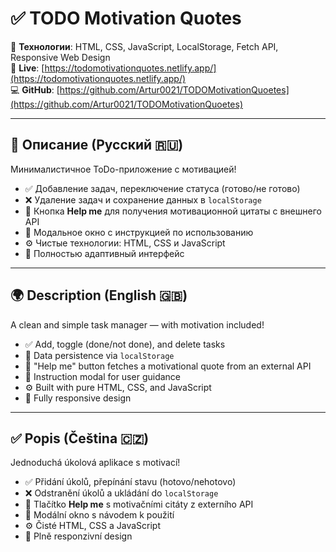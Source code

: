 # ✅ TODO Motivation Quotes

🧩 **Технологии**: HTML, CSS, JavaScript, LocalStorage, Fetch API, Responsive Web Design  
🚀 **Live**: [https://todomotivationquotes.netlify.app/](https://todomotivationquotes.netlify.app/)  
💻 **GitHub**: [https://github.com/Artur0021/TODOMotivationQuoetes](https://github.com/Artur0021/TODOMotivationQuoetes)

---

## 📌 Описание (Русский 🇷🇺)

Минималистичное ToDo-приложение с мотивацией!

- ✅ Добавление задач, переключение статуса (готово/не готово)  
- ❌ Удаление задач и сохранение данных в `localStorage`  
- 💬 Кнопка **Help me** для получения мотивационной цитаты с внешнего API  
- 📘 Модальное окно с инструкцией по использованию  
- ⚙️ Чистые технологии: HTML, CSS и JavaScript  
- 📱 Полностью адаптивный интерфейс

---

## 🌍 Description (English 🇬🇧)

A clean and simple task manager — with motivation included!

- ✅ Add, toggle (done/not done), and delete tasks  
- 💾 Data persistence via `localStorage`  
- 💬 "Help me" button fetches a motivational quote from an external API  
- 📘 Instruction modal for user guidance  
- ⚙️ Built with pure HTML, CSS, and JavaScript  
- 📱 Fully responsive design

---

## ✅ Popis (Čeština 🇨🇿)

Jednoduchá úkolová aplikace s motivací!

- ✅ Přidání úkolů, přepínání stavu (hotovo/nehotovo)  
- ❌ Odstranění úkolů a ukládání do `localStorage`  
- 💬 Tlačítko **Help me** s motivačními citáty z externího API  
- 📘 Modální okno s návodem k použití  
- ⚙️ Čisté HTML, CSS a JavaScript  
- 📱 Plně responzivní design
